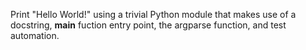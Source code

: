 Print "Hello World!" using a trivial Python module that makes use of a docstring, __main__ fuction entry point, the argparse function, and test automation.
